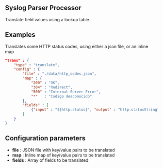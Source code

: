 ## Syslog Parser Processor

Translate field values using a lookup table.

## Examples
Translates some HTTP status codes, using either a json file, or an inline map
```json
"trans" : {
	"type" : "translate",
	"config" : {
		"file" : "./data/http_codes.json",
		"map" : {
			"200" : "OK",
			"304" : "Redirect",
			"500" : "Internal Server Error",
			"*"   : "Codigo desconocido"
		},
		"fields" : [
			{"input" : "${http.status}", "output" : "http.statusString"}
		]
	}
}
```

## Configuration parameters
* **file** : JSON file with key/value pairs to be translated
* **map** : Inline map of key/value pairs to be translated
* **fields** : Array of fields to be translated
